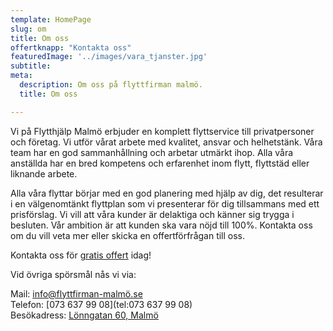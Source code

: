 ```yaml
---
template: HomePage
slug: om
title: Om oss
offertknapp: "Kontakta oss"
featuredImage: '../images/vara_tjanster.jpg'
subtitle: 
meta:
  description: Om oss på flyttfirman malmö.
  title: Om oss 

---
```

Vi på Flytthjälp Malmö erbjuder en komplett flyttservice till privatpersoner och företag.  Vi utför vårat arbete med kvalitet, ansvar och helhetstänk. Våra team har en god sammanhållning och arbetar utmärkt ihop. Alla våra anställda har en bred kompetens och erfarenhet inom flytt, flyttstäd eller liknande arbete. 

Alla våra flyttar börjar med en god planering med hjälp av dig, det resulterar i en välgenomtänkt flyttplan som vi presenterar för dig tillsammans med ett prisförslag. Vi vill att våra kunder är delaktiga och känner sig trygga i besluten. Vår ambition är att kunden ska vara nöjd till 100%.
Kontakta oss om du vill veta mer eller skicka en offertförfrågan till oss. 


Kontakta oss för [gratis offert](/offert) idag!

Vid övriga spörsmål nås vi via:

Mail: [info@flyttfirman-malmö.se](mailto:info@xn--flyttfirman-malm-1wb.se)  
Telefon: [073 637 99 08](tel:073 637 99 08)  
Besökadress: [Lönngatan 60, Malmö](https://www.google.com.au/maps/search/L%C3%B6nngatan%2060,%20Malm%C3%B6)  